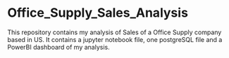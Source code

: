 # Office_Supply_Sales_Analysis
This repository contains my analysis of Sales of a Office Supply company based in US. It contains a jupyter notebook file, one postgreSQL file and a PowerBI dashboard of my analysis.  
